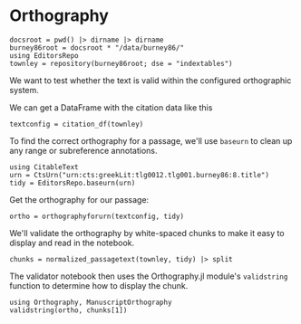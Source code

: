 # Orthography


```@setup ortho
docsroot = pwd() |> dirname |> dirname
burney86root = docsroot * "/data/burney86/"
using EditorsRepo
townley = repository(burney86root; dse = "indextables")
```

We want to test whether the text is valid within the configured orthographic system.

We can get a DataFrame with the citation data like this 

```@example ortho
textconfig = citation_df(townley)
```

To find the correct orthography for a passage, we'll use `baseurn` to clean up any range or subreference annotations.

```@example ortho
using CitableText
urn = CtsUrn("urn:cts:greekLit:tlg0012.tlg001.burney86:8.title")
tidy = EditorsRepo.baseurn(urn)
```

Get the orthography for our passage:

```@example ortho
ortho = orthographyforurn(textconfig, tidy)
```

We'll validate the orthography by white-spaced chunks to make it easy to display and read in the notebook.


```@example ortho
chunks = normalized_passagetext(townley, tidy) |> split
```

The validator notebook then uses the Orthography.jl module's `validstring` function to determine how to display the chunk.



```@example ortho
using Orthography, ManuscriptOrthography
validstring(ortho, chunks[1])
```